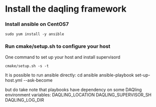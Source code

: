 # Install the daqling framework
### Install ansible on CentOS7

    sudo yum install -y ansible

### Run cmake/setup.sh to configure your host
One command to set up your host and install supervisord

    cmake/setup.sh -s -t
    
It is possible to run ansible directly:
    cd ansible
    ansible-playbook set-up-host.yml --ask-become
    
but do take note that playbooks have dependency on some DAQling environment variables:
DAQLING\_LOCATION
DAQLING\_SUPERVISOR\_SH
DAQLING\_LOG\_DIR
    
